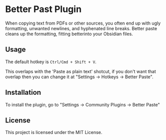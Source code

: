 # Better Past Plugin

When copying text from PDFs or other sources, you often end up with ugly formatting, unwanted newlines, and hyphenated line breaks. Better paste cleans up the formatting, fitting betterinto your Obsidian files.

## Usage

The default hotkey is `Ctrl/Cmd + Shift + V`.

This overlaps with the 'Paste as plain text' shotcut, if you don't want that overlap then you can change it at "Settings -> Hotkeys -> Better Paste".

## Installation

To install the plugin, go to "Settings -> Community Plugins -> Better Paste"

## License

This project is licensed under the MIT License.
